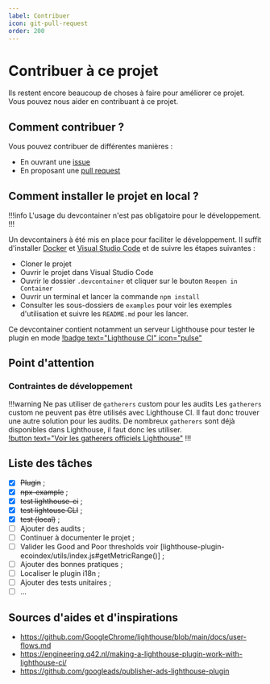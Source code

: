 ```yaml
---
label: Contribuer
icon: git-pull-request
order: 200
---
```


# Contribuer à ce projet

Ils restent encore beaucoup de choses à faire pour améliorer ce projet. Vous pouvez nous aider en contribuant à ce projet.

## Comment contribuer ?

Vous pouvez contribuer de différentes manières :

- En ouvrant une [issue](https://github.com/cnumr/lighthouse-plugin-ecoindex/issues)
- En proposant une [pull request](https://github.com/cnumr/lighthouse-plugin-ecoindex/pulls)

## Comment installer le projet en local ?

!!!info
L'usage du devcontainer n'est pas obligatoire pour le développement.
!!!

Un devcontainers à été mis en place pour faciliter le développement. Il suffit d'installer [Docker](https://www.docker.com/) et [Visual Studio Code](https://code.visualstudio.com/) et de suivre les étapes suivantes :

- Cloner le projet
- Ouvrir le projet dans Visual Studio Code
- Ouvrir le dossier `.devcontainer` et cliquer sur le bouton `Reopen in Container`
- Ouvrir un terminal et lancer la commande `npm install`
- Consulter les sous-dossiers de `examples` pour voir les exemples d'utilisation et suivre les `README.md` pour les lancer.

Ce devcontainer contient notamment un serveur Lighthouse pour tester le plugin en mode [!badge text="Lighthouse CI" icon="pulse"](./guides/3-lighthouse-ci.md)

## Point d'attention

### Contraintes de développement

!!!warning Ne pas utiliser de `gatherers` custom pour les audits
Les `gatherers` custom ne peuvent pas être utilisés avec Lighthouse CI. Il faut donc trouver une autre solution pour les audits. De nombreux `gatherers` sont déjà disponibles dans Lighthouse, il faut donc les utiliser.  
[!button text="Voir les gatherers officiels Lighthouse"](<[button.md](https://github.com/GoogleChrome/lighthouse/tree/main/core/gather/gatherers)>)
!!!

## Liste des tâches

- [x] ~~Plugin~~ ;
- [x] ~~npx-example~~ ;
- [x] ~~test lighthouse-ci~~ ;
- [x] ~~test lightouse CLI~~ ;
- [x] ~~test (local)~~ ;
- [ ] Ajouter des audits ;
- [ ] Continuer à documenter le projet ;
- [ ] Valider les Good and Poor thresholds voir [lighthouse-plugin-ecoindex/utils/index.js#getMetricRange()] ;
- [ ] Ajouter des bonnes pratiques ;
- [ ] Localiser le plugin i18n ;
- [ ] Ajouter des tests unitaires ;
- [ ] ...

## Sources d'aides et d'inspirations

- https://github.com/GoogleChrome/lighthouse/blob/main/docs/user-flows.md
- https://engineering.q42.nl/making-a-lighthouse-plugin-work-with-lighthouse-ci/
- https://github.com/googleads/publisher-ads-lighthouse-plugin
